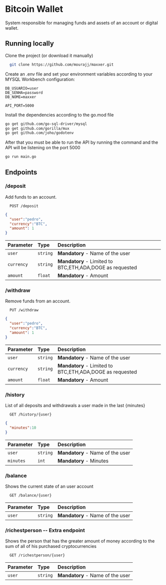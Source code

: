 
# Bitcoin Wallet 

System responsible for managing funds and assets of an account or digital wallet.





## Running locally

Clone the project (or download it manually)

```bash
  git clone https://github.com/mourajj/maxxer.git
```

Create an .env file and set your environment variables according to your MYSQL Workbench configuration:

```
DB_USUARIO=user
DB_SENHA=password
DB_NOME=maxxer

API_PORT=5000
```

Install the dependencies according to the go.mod file

```bash
go get github.com/go-sql-driver/mysql
go get github.com/gorilla/mux
go get github.com/joho/godotenv
```

After that you must be able to run the API by running the command and the API will be listening on the port 5000

```bash
go run main.go
```
## Endpoints 

### /deposit 
Add funds to an account.

```http
  POST /deposit
```

```JSON
{
  "user":"pedro",
  "currency":"BTC",
  "amount": 1
}
```

| Parameter   | Type       | Description                          |
| :---------- | :--------- | :---------------------------------- |
| `user` | `string` | **Mandatory** -  Name of the user |
| `currency` | `string` | **Mandatory** -  Limited to BTC,ETH,ADA,DOGE as requested |
| `amount` | `float` | **Mandatory** -  Amount |


### /withdraw
Remove funds from an account.

```http
  PUT /withdraw
```

```JSON
{
  "user":"pedro",
  "currency":"BTC",
  "amount": 1
}
```

| Parameter   | Type       | Description                          |
| :---------- | :--------- | :---------------------------------- |
| `user` | `string` | **Mandatory** -  Name of the user |
| `currency` | `string` | **Mandatory** -  Limited to BTC,ETH,ADA,DOGE as requested |
| `amount` | `float` | **Mandatory** -  Amount |

### /history
List of all deposits and withdrawals a user made in the last {minutes}

```http
  GET /history/{user}
```

```JSON
{
  "minutes":10
}
```

| Parameter   | Type       | Description                          |
| :---------- | :--------- | :---------------------------------- |
| `user` | `string` | **Mandatory** -  Name of the user |
| `minutes` | `int` | **Mandatory** - Minutes |


### /balance
Shows the current state of an user account

```http
  GET /balance/{user}
```


| Parameter   | Type       | Description                          |
| :---------- | :--------- | :---------------------------------- |
| `user` | `string` | **Mandatory** -  Name of the user |


### /richestperson -- Extra endpoint
Shows the person that has the greater amount of money according to the sum of all of his purchased cryptocurrencies

```http
  GET /richestperson/{user}
```


| Parameter   | Type       | Description                          |
| :---------- | :--------- | :---------------------------------- |
| `user` | `string` | **Mandatory** -  Name of the user |

